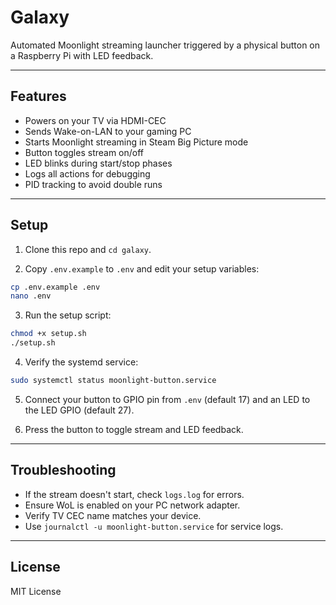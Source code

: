 # Galaxy

Automated Moonlight streaming launcher triggered by a physical button on a Raspberry Pi with LED feedback.

---

## Features

- Powers on your TV via HDMI-CEC
- Sends Wake-on-LAN to your gaming PC
- Starts Moonlight streaming in Steam Big Picture mode
- Button toggles stream on/off
- LED blinks during start/stop phases
- Logs all actions for debugging
- PID tracking to avoid double runs

---

## Setup

1. Clone this repo and `cd galaxy`.

2. Copy `.env.example` to `.env` and edit your setup variables:

```bash
cp .env.example .env
nano .env
````

3. Run the setup script:

```bash
chmod +x setup.sh
./setup.sh
```

4. Verify the systemd service:

```bash
sudo systemctl status moonlight-button.service
```

5. Connect your button to GPIO pin from `.env` (default 17) and an LED to the LED GPIO (default 27).

6. Press the button to toggle stream and LED feedback.

---

## Troubleshooting

* If the stream doesn't start, check `logs.log` for errors.
* Ensure WoL is enabled on your PC network adapter.
* Verify TV CEC name matches your device.
* Use `journalctl -u moonlight-button.service` for service logs.

---

## License

MIT License
